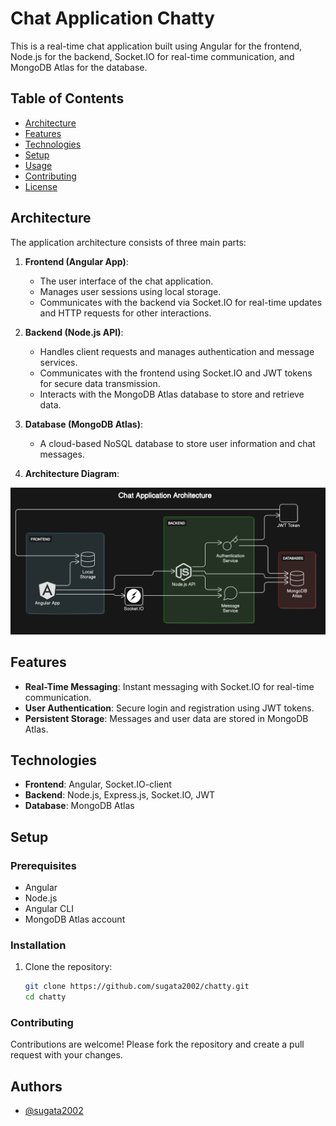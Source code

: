 # Chat Application Chatty

This is a real-time chat application built using Angular for the frontend, Node.js for the backend, Socket.IO for real-time communication, and MongoDB Atlas for the database.

## Table of Contents

- [Architecture](#Architecture)
- [Features](#features)
- [Technologies](#technologies)
- [Setup](#setup)
- [Usage](#usage)
- [Contributing](#contributing)
- [License](#license)

## Architecture

The application architecture consists of three main parts:

1. **Frontend (Angular App)**:
   - The user interface of the chat application.
   - Manages user sessions using local storage.
   - Communicates with the backend via Socket.IO for real-time updates and HTTP requests for other interactions.

2. **Backend (Node.js API)**:
   - Handles client requests and manages authentication and message services.
   - Communicates with the frontend using Socket.IO and JWT tokens for secure data transmission.
   - Interacts with the MongoDB Atlas database to store and retrieve data.

3. **Database (MongoDB Atlas)**:
   - A cloud-based NoSQL database to store user information and chat messages.

4. **Architecture Diagram**:

![Architecture Diagram](./diagram-export-5-20-2024-1_18_08-PM.png)

## Features

- **Real-Time Messaging**: Instant messaging with Socket.IO for real-time communication.
- **User Authentication**: Secure login and registration using JWT tokens.
- **Persistent Storage**: Messages and user data are stored in MongoDB Atlas.

## Technologies

- **Frontend**: Angular, Socket.IO-client
- **Backend**: Node.js, Express.js, Socket.IO, JWT
- **Database**: MongoDB Atlas

## Setup

### Prerequisites
- Angular
- Node.js
- Angular CLI
- MongoDB Atlas account

### Installation

1. Clone the repository:

   ```bash
   git clone https://github.com/sugata2002/chatty.git
   cd chatty

### Contributing
Contributions are welcome! Please fork the repository and create a pull request with your changes.

## Authors

- [@sugata2002](https://www.github.com/sugata2002)

